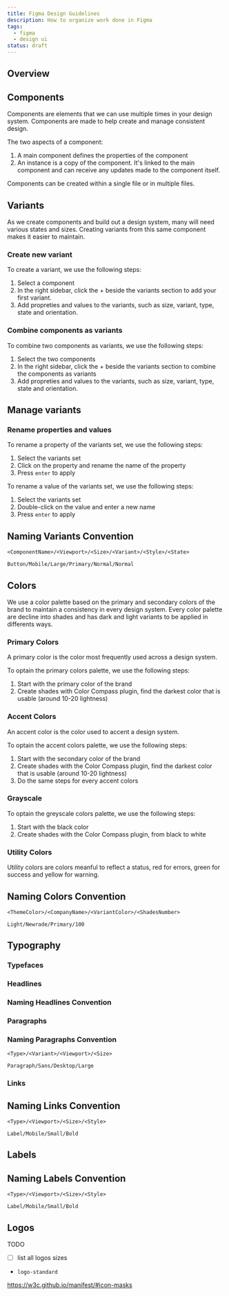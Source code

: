 ```yaml
---
title: Figma Design Guidelines
description: How to organize work done in Figma
tags:
  - figma
  - design ui
status: draft
---
```


<DocHeader props={props}/>

## Overview

## Components

Components are elements that we can use multiple times in your design system.
Components are made to help create and manage consistent design.

The two aspects of a component:

1. A main component defines the properties of the component
2. An instance is a copy of the component. It's linked to the main component and
   can receive any updates made to the component itself.

Components can be created within a single file or in multiple files.

## Variants

As we create components and build out a design system, many will need various
states and sizes. Creating variants from this same component makes it easier to
maintain.

### Create new variant

To create a variant, we use the following steps:

1. Select a component
2. In the right sidebar, click the + beside the variants section to add your
   first variant.
3. Add propreties and values to the variants, such as size, variant, type, state
   and orientation.

### Combine components as variants

To combine two components as variants, we use the following steps:

1. Select the two components
2. In the right sidebar, click the + beside the variants section to combine the
   components as variants
3. Add propreties and values to the variants, such as size, variant, type, state
   and orientation.

## Manage variants

### Rename properties and values

To rename a property of the variants set, we use the following steps:

1. Select the variants set
2. Click on the property and rename the name of the property
3. Press `enter` to apply

To rename a value of the variants set, we use the following steps:

1. Select the variants set
2. Double-click on the value and enter a new name
3. Press `enter` to apply

## Naming Variants Convention

```
<ComponentName>/<Viewport>/<Size>/<Variant>/<Style>/<State>

Button/Mobile/Large/Primary/Normal/Normal

```

## Colors

We use a color palette based on the primary and secondary colors of the brand to
maintain a consistency in every design system. Every color palette are decline
into shades and has dark and light variants to be applied in differents ways.

### Primary Colors

A primary color is the color most frequently used across a design system.

To optain the primary colors palette, we use the following steps:

1. Start with the primary color of the brand
2. Create shades with Color Compass plugin, find the darkest color that is
   usable (around 10-20 lightness)

### Accent Colors

An accent color is the color used to accent a design system.

To optain the accent colors palette, we use the following steps:

1. Start with the secondary color of the brand
2. Create shades with the Color Compass plugin, find the darkest color that is
   usable (around 10-20 lightness)
3. Do the same steps for every accent colors

### Grayscale

To optain the greyscale colors palette, we use the following steps:

1. Start with the black color
2. Create shades with the Color Compass plugin, from black to white

### Utility Colors

Utility colors are colors meanful to reflect a status, red for errors, green for
success and yellow for warning.

## Naming Colors Convention

```
<ThemeColor>/<CompanyName>/<VariantColor>/<ShadesNumber>

Light/Newrade/Primary/100

```

## Typography

### Typefaces

### Headlines

### Naming Headlines Convention

### Paragraphs

### Naming Paragraphs Convention

```
<Type>/<Variant>/<Viewport>/<Size>

Paragraph/Sans/Desktop/Large

```

### Links

## Naming Links Convention

```
<Type>/<Viewport>/<Size>/<Style>

Label/Mobile/Small/Bold

```

## Labels

## Naming Labels Convention

```
<Type>/<Viewport>/<Size>/<Style>

Label/Mobile/Small/Bold

```

## Logos

TODO

- [ ] list all logos sizes

- `logo-standard`

https://w3c.github.io/manifest/#icon-masks
